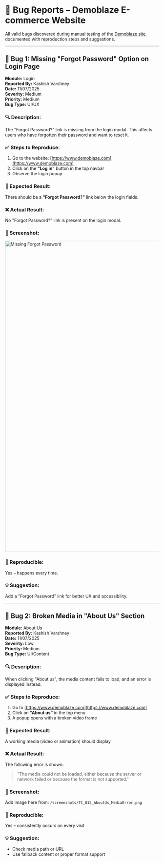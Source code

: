 # 🐞 Bug Reports – Demoblaze E-commerce Website

All valid bugs discovered during manual testing of the [Demoblaze site](https://www.demoblaze.com), documented with reproduction steps and suggestions.

---

## 🐞 Bug 1: Missing "Forgot Password" Option on Login Page

**Module:** Login  
**Reported By:** Kashish Varshney  
**Date:** 11/07/2025  
**Severity:** Medium  
**Priority:** Medium  
**Bug Type:** UI/UX

### 🔍 Description:
The "Forgot Password?" link is missing from the login modal. This affects users who have forgotten their password and want to reset it.

### ✅ Steps to Reproduce:
1. Go to the website: [https://www.demoblaze.com](https://www.demoblaze.com)
2. Click on the **"Log in"** button in the top navbar
3. Observe the login popup

### 🧪 Expected Result:
There should be a **"Forgot Password?"** link below the login fields.

### ❌ Actual Result:
No "Forgot Password?" link is present on the login modal.

### 📸 Screenshot:
<img width="1920" height="1020" alt="Missing Forgot Password" src="https://github.com/user-attachments/assets/c6761ff5-040f-4af6-bdb4-da9ba204be2f" />

### 🔁 Reproducible:
Yes – happens every time.

### 💡 Suggestion:
Add a "Forgot Password" link for better UX and accessibility.

---

## 🐞 Bug 2: Broken Media in "About Us" Section

**Module:** About Us  
**Reported By:** Kashish Varshney  
**Date:** 11/07/2025  
**Severity:** Low  
**Priority:** Medium  
**Bug Type:** UI/Content

### 🔍 Description:
When clicking "About us", the media content fails to load, and an error is displayed instead.

### ✅ Steps to Reproduce:
1. Go to [https://www.demoblaze.com](https://www.demoblaze.com)
2. Click on **“About us”** in the top menu
3. A popup opens with a broken video frame

### 🧪 Expected Result:
A working media (video or animation) should display

### ❌ Actual Result:
The following error is shown:
> "The media could not be loaded, either because the server or network failed or because the format is not supported."

### 📸 Screenshot:
Add image here from: `/screenshots/TC_015_AboutUs_MediaError.png`

### 🔁 Reproducible:
Yes – consistently occurs on every visit

### 💡 Suggestion:
- Check media path or URL
- Use fallback content or proper format support
